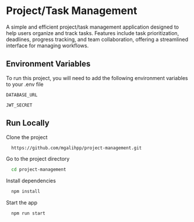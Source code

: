 
# Project/Task Management
A simple and efficient project/task management application designed to help users organize and track tasks. Features include task prioritization, deadlines, progress tracking, and team collaboration, offering a streamlined interface for managing workflows.


## Environment Variables

To run this project, you will need to add the following environment variables to your .env file

`DATABASE_URL`

`JWT_SECRET`


## Run Locally

Clone the project

```bash
  https://github.com/mgalihpp/project-management.git
```

Go to the project directory

```bash
  cd project-management
```

Install dependencies

```bash
  npm install
```

Start the app

```bash
  npm run start
```
